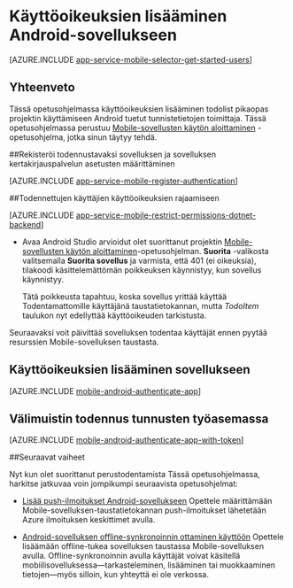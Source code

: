 <properties
    pageTitle="Käyttöoikeuksien lisääminen Mobile-sovellusten kanssa Android | Azure sovelluksen-palvelu"
    description="Opettele todentaa käyttäjät Android-sovelluksen kautta erilaisia tunnistetietojen toimittajat, mukaan lukien Google, Facebookiin, Twitteriin ja Microsoft Azure App palvelun Mobile-sovellusten avulla."
    services="app-service\mobile"
    documentationCenter="android"
    authors="ysxu"
    manager="erikre"
    editor=""/>

<tags
    ms.service="app-service-mobile"
    ms.workload="mobile"
    ms.tgt_pltfrm="mobile-android"
    ms.devlang="java"
    ms.topic="article"
    ms.date="10/01/2016"
    ms.author="yuaxu"/>

# <a name="add-authentication-to-your-android-app"></a>Käyttöoikeuksien lisääminen Android-sovellukseen

[AZURE.INCLUDE [app-service-mobile-selector-get-started-users](../../includes/app-service-mobile-selector-get-started-users.md)]

## <a name="summary"></a>Yhteenveto

Tässä opetusohjelmassa käyttöoikeuksien lisääminen todolist pikaopas projektin käyttämiseen Android tuetut tunnistetietojen toimittaja. Tässä opetusohjelmassa perustuu [Mobile-sovellusten käytön aloittaminen] -opetusohjelma, jotka sinun täytyy tehdä.

##<a name="register"></a>Rekisteröi todennustavaksi sovelluksen ja sovelluksen kertakirjauspalvelun asetusten määrittäminen

[AZURE.INCLUDE [app-service-mobile-register-authentication](../../includes/app-service-mobile-register-authentication.md)]

##<a name="permissions"></a>Todennettujen käyttäjien käyttöoikeuksien rajaamiseen

[AZURE.INCLUDE [app-service-mobile-restrict-permissions-dotnet-backend](../../includes/app-service-mobile-restrict-permissions-dotnet-backend.md)]

+ Avaa Android Studio arvioidut olet suorittanut projektin [Mobile-sovellusten käytön aloittaminen]-opetusohjelman. **Suorita** -valikosta valitsemalla **Suorita sovellus** ja varmista, että 401 (ei oikeuksia), tilakoodi käsittelemättömän poikkeuksen käynnistyy, kun sovellus käynnistyy.

     Tätä poikkeusta tapahtuu, koska sovellus yrittää käyttää Todentamattomille käyttäjänä taustatietokannan, mutta _TodoItem_ taulukon nyt edellyttää käyttöoikeuden tarkistusta.

Seuraavaksi voit päivittää sovelluksen todentaa käyttäjät ennen pyytää resurssien Mobile-sovelluksen taustasta.

## <a name="add-authentication-to-the-app"></a>Käyttöoikeuksien lisääminen sovellukseen

[AZURE.INCLUDE [mobile-android-authenticate-app](../../includes/mobile-android-authenticate-app.md)]

## <a name="cache-tokens"></a>Välimuistin todennus tunnusten työasemassa

[AZURE.INCLUDE [mobile-android-authenticate-app-with-token](../../includes/mobile-android-authenticate-app-with-token.md)]

##<a name="next-steps"></a>Seuraavat vaiheet

Nyt kun olet suorittanut perustodentamista Tässä opetusohjelmassa, harkitse jatkuvaa voin jompikumpi seuraavista opetusohjelmat:

+ [Lisää push-ilmoitukset Android-sovellukseen](app-service-mobile-android-get-started-push.md) Opettele määrittämään Mobile-sovelluksen-taustatietokannan push-ilmoitukset lähetetään Azure ilmoituksen keskittimet avulla.

+ [Android-sovelluksen offline-synkronoinnin ottaminen käyttöön](app-service-mobile-android-get-started-offline-data.md) Opettele lisäämään offline-tukea sovelluksen taustassa Mobile-sovelluksen avulla. Offline-synkronoinnin avulla käyttäjät voivat käsitellä mobiilisovelluksessa&mdash;tarkasteleminen, lisääminen tai muokkaaminen tietojen&mdash;myös silloin, kun yhteyttä ei ole verkossa.



<!-- Anchors. -->
[Register your app for authentication and configure Mobile Services]: #register
[Restrict table permissions to authenticated users]: #permissions
[Add authentication to the app]: #add-authentication
[Store authentication tokens on the client]: #cache-tokens
[Refresh expired tokens]: #refresh-tokens
[Next Steps]:#next-steps


<!-- URLs. -->
[Mobile-sovellusten käytön aloittaminen]: app-service-mobile-android-get-started.md
